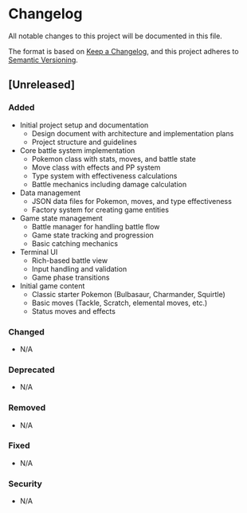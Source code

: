 # Changelog

All notable changes to this project will be documented in this file.

The format is based on [Keep a Changelog](https://keepachangelog.com/en/1.0.0/),
and this project adheres to [Semantic Versioning](https://semver.org/spec/v2.0.0.html).

## [Unreleased]

### Added
- Initial project setup and documentation
  - Design document with architecture and implementation plans
  - Project structure and guidelines
- Core battle system implementation
  - Pokemon class with stats, moves, and battle state
  - Move class with effects and PP system
  - Type system with effectiveness calculations
  - Battle mechanics including damage calculation
- Data management
  - JSON data files for Pokemon, moves, and type effectiveness
  - Factory system for creating game entities
- Game state management
  - Battle manager for handling battle flow
  - Game state tracking and progression
  - Basic catching mechanics
- Terminal UI
  - Rich-based battle view
  - Input handling and validation
  - Game phase transitions
- Initial game content
  - Classic starter Pokemon (Bulbasaur, Charmander, Squirtle)
  - Basic moves (Tackle, Scratch, elemental moves, etc.)
  - Status moves and effects

### Changed
- N/A

### Deprecated
- N/A

### Removed
- N/A

### Fixed
- N/A

### Security
- N/A
